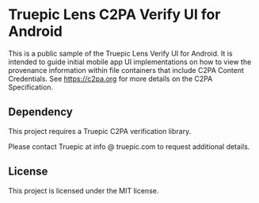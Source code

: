 # Truepic Lens C2PA Verify UI for Android

This is a public sample of the Truepic Lens Verify UI for Android. It is intended to guide initial mobile app UI implementations on how to view the provenance information within file containers that include C2PA Content Credentials. See https://c2pa.org for more details on the C2PA Specification.

## Dependency

This project requires a Truepic C2PA verification library.

Please contact Truepic at info @ truepic.com to request additional details.

## License

This project is licensed under the MIT license.
